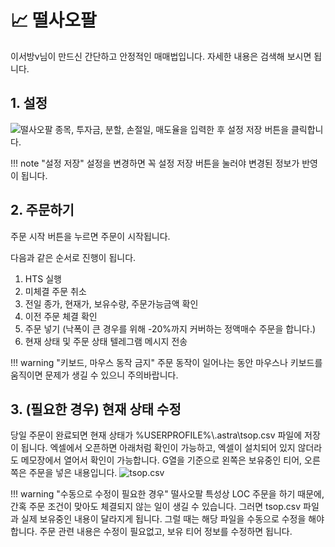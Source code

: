 # 📈 떨사오팔
이서방v님이 만드신 간단하고 안정적인 매매법입니다. 자세한 내용은 검색해 보시면 됩니다.

## 1. 설정
![떨사오팔](images/tsop.avif)
종목, 투자금, 분할, 손절일, 매도율을 입력한 후 설정 저장 버튼을 클릭합니다. 

!!! note "설정 저장"
    설정을 변경하면 꼭 설정 저장 버튼을 눌러야 변경된 정보가 반영이 됩니다.

## 2. 주문하기
주문 시작 버튼을 누르면 주문이 시작됩니다.

다음과 같은 순서로 진행이 됩니다.

1. HTS 실행
2. 미체결 주문 취소
3. 전일 종가, 현재가, 보유수량, 주문가능금액 확인
4. 이전 주문 체결 확인
5. 주문 넣기 (낙폭이 큰 경우를 위해 -20%까지 커버하는 정액매수 주문을 합니다.)
6. 현재 상태 및 주문 상태 텔레그램 메시지 전송

!!! warning "키보드, 마우스 동작 금지"
    주문 동작이 일어나는 동안 마우스나 키보드를 움직이면 문제가 생길 수 있으니 주의바랍니다.

## 3. (필요한 경우) 현재 상태 수정
당일 주문이 완료되면 현재 상태가 %USERPROFILE%\\.astra\tsop.csv 파일에 저장이 됩니다. 엑셀에서 오픈하면 아래처럼 확인이 가능하고, 엑셀이 설치되어 있지 않더라도 메모장에서 열어서 확인이 가능합니다. G열을 기준으로 왼쪽은 보유중인 티어, 오른쪽은 주문을 넣은 내용입니다.
![tsop.csv](images/tsop_sheet.avif)

!!! warning "수동으로 수정이 필요한 경우"
    떨사오팔 특성상 LOC 주문을 하기 때문에, 간혹 주문 조건이 맞아도 체결되지 않는 일이 생길 수 있습니다. 그러면 tsop.csv 파일과 실제 보유중인 내용이 달라지게 됩니다. 그럴 때는 해당 파일을 수동으로 수정을 해야 합니다. 주문 관련 내용은 수정이 필요없고, 보유 티어 정보를 수정하면 됩니다.